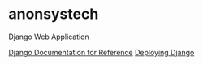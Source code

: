 # anonsystech
Django Web Application

[Django Documentation for Reference](https://docs.djangoproject.com/en/2.1/contents/)
[Deploying Django](https://docs.djangoproject.com/en/2.1/howto/deployment/)
